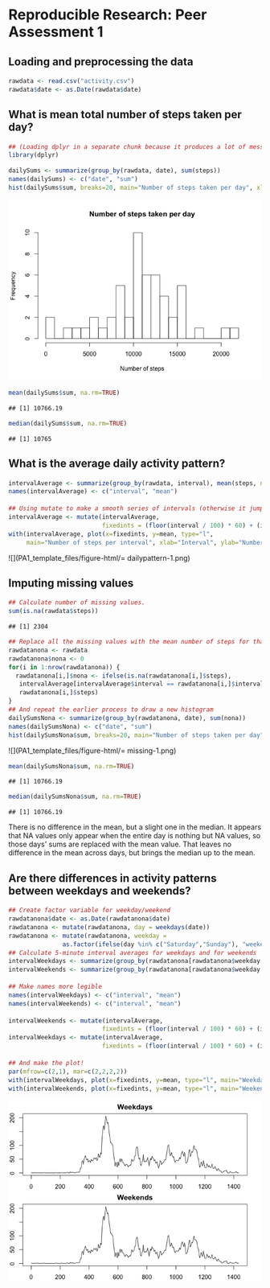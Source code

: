 # Reproducible Research: Peer Assessment 1


## Loading and preprocessing the data


```r
rawdata <- read.csv("activity.csv")
rawdata$date <- as.Date(rawdata$date)
```

## What is mean total number of steps taken per day?


```r
## (Loading dplyr in a separate chunk because it produces a lot of messages on my system.)
library(dplyr)
```


```r
dailySums <- summarize(group_by(rawdata, date), sum(steps))
names(dailySums) <- c("date", "sum")
hist(dailySums$sum, breaks=20, main="Number of steps taken per day", xlab="Number of steps")
```

![](PA1_template_files/figure-html/means-1.png) 

```r
mean(dailySums$sum, na.rm=TRUE)
```

```
## [1] 10766.19
```

```r
median(dailySums$sum, na.rm=TRUE)
```

```
## [1] 10765
```

## What is the average daily activity pattern?


```r
intervalAverage <- summarize(group_by(rawdata, interval), mean(steps, na.rm=TRUE))
names(intervalAverage) <- c("interval", "mean")

## Using mutate to make a smooth series of intervals (otherwise it jumps from 55 to 100 every hour)
intervalAverage <- mutate(intervalAverage,
                          fixedints = (floor(interval / 100) * 60) + (interval %% 100))
with(intervalAverage, plot(x=fixedints, y=mean, type="l",
     main="Number of steps per interval", xlab="Interval", ylab="Number of steps"))
```

![](PA1_template_files/figure-html/= dailypattern-1.png) 

## Imputing missing values


```r
## Calculate number of missing values.
sum(is.na(rawdata$steps))
```

```
## [1] 2304
```

```r
## Replace all the missing values with the mean number of steps for that interval
rawdatanona <- rawdata
rawdatanona$nona <- 0
for(i in 1:nrow(rawdatanona)) { 
  rawdatanona[i,]$nona <- ifelse(is.na(rawdatanona[i,]$steps),
   intervalAverage[intervalAverage$interval == rawdatanona[i,]$interval,]$mean,
   rawdatanona[i,]$steps)
}
## And repeat the earlier process to draw a new histogram
dailySumsNona <- summarize(group_by(rawdatanona, date), sum(nona))
names(dailySumsNona) <- c("date", "sum")
hist(dailySumsNona$sum, breaks=20, main="Number of steps taken per day", xlab="Number of steps")
```

![](PA1_template_files/figure-html/= missing-1.png) 

```r
mean(dailySumsNona$sum, na.rm=TRUE)
```

```
## [1] 10766.19
```

```r
median(dailySumsNona$sum, na.rm=TRUE)
```

```
## [1] 10766.19
```

There is no difference in the mean, but a slight one in the median. It appears that NA values only appear when the entire day is nothing but NA values, so those days' sums are replaced with the mean value. That leaves no difference in the mean across days, but brings the median up to the mean.

## Are there differences in activity patterns between weekdays and weekends?


```r
## Create factor variable for weekday/weekend
rawdatanona$date <- as.Date(rawdatanona$date)
rawdatanona <- mutate(rawdatanona, day = weekdays(date))
rawdatanona <- mutate(rawdatanona, weekday =
               as.factor(ifelse(day %in% c("Saturday","Sunday"), "weekend", "weekday")))
## Calculate 5-minute interval averages for weekdays and for weekends
intervalWeekdays <- summarize(group_by(rawdatanona[rawdatanona$weekday == "weekday",], interval), mean(nona))
intervalWeekends <- summarize(group_by(rawdatanona[rawdatanona$weekday == "weekend",], interval), mean(nona))

## Make names more legible
names(intervalWeekdays) <- c("interval", "mean")
names(intervalWeekends) <- c("interval", "mean")

intervalWeekends <- mutate(intervalAverage,
                          fixedints = (floor(interval / 100) * 60) + (interval %% 100))
intervalWeekdays <- mutate(intervalAverage,
                          fixedints = (floor(interval / 100) * 60) + (interval %% 100))

## And make the plot!
par(mfrow=c(2,1), mar=c(2,2,2,2))
with(intervalWeekdays, plot(x=fixedints, y=mean, type="l", main="Weekdays"))
with(intervalWeekends, plot(x=fixedints, y=mean, type="l", main="Weekends"))
```

![](PA1_template_files/figure-html/weekday-1.png) 
